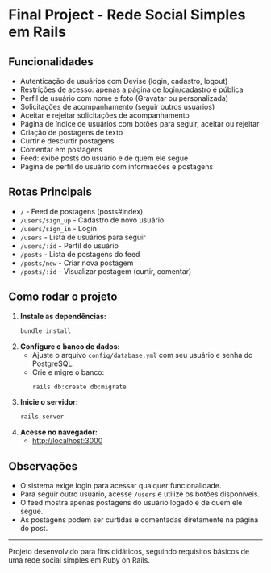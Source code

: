 # Final Project - Rede Social Simples em Rails

## Funcionalidades

- Autenticação de usuários com Devise (login, cadastro, logout)
- Restrições de acesso: apenas a página de login/cadastro é pública
- Perfil de usuário com nome e foto (Gravatar ou personalizada)
- Solicitações de acompanhamento (seguir outros usuários)
- Aceitar e rejeitar solicitações de acompanhamento
- Página de índice de usuários com botões para seguir, aceitar ou rejeitar
- Criação de postagens de texto
- Curtir e descurtir postagens
- Comentar em postagens
- Feed: exibe posts do usuário e de quem ele segue
- Página de perfil do usuário com informações e postagens

## Rotas Principais

- `/` - Feed de postagens (posts#index)
- `/users/sign_up` - Cadastro de novo usuário
- `/users/sign_in` - Login
- `/users` - Lista de usuários para seguir
- `/users/:id` - Perfil do usuário
- `/posts` - Lista de postagens do feed
- `/posts/new` - Criar nova postagem
- `/posts/:id` - Visualizar postagem (curtir, comentar)

## Como rodar o projeto

1. **Instale as dependências:**
   ```bash
   bundle install
   ```
2. **Configure o banco de dados:**
   - Ajuste o arquivo `config/database.yml` com seu usuário e senha do PostgreSQL.
   - Crie e migre o banco:
     ```bash
     rails db:create db:migrate
     ```
3. **Inicie o servidor:**
   ```bash
   rails server
   ```
4. **Acesse no navegador:**
   - [http://localhost:3000](http://localhost:3000)

## Observações
- O sistema exige login para acessar qualquer funcionalidade.
- Para seguir outro usuário, acesse `/users` e utilize os botões disponíveis.
- O feed mostra apenas postagens do usuário logado e de quem ele segue.
- As postagens podem ser curtidas e comentadas diretamente na página do post.

---

Projeto desenvolvido para fins didáticos, seguindo requisitos básicos de uma rede social simples em Ruby on Rails.
